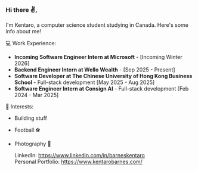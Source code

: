 ### Hi there ✌️,

I'm Kentaro, a computer science student studying in Canada. Here's some info about me!
<br>

💻 Work Experience: <br>
- **Incoming Software Engineer Intern at Microsoft** - [Incoming Winter 2026]
- **Backend Engineer Intern at Wello Wealth** - [Sep 2025 - Present]
- **Software Developer at The Chinese University of Hong Kong Business School** - Full-stack development [May 2025 - Aug 2025]
- **Software Engineer Intern at Consign AI** - Full-stack development [Feb 2024 - Mar 2025]

 🌱 Interests:
 - Building stuff
 - Football ⚽️
 - Photography 📸

   LinkedIn:
   https://www.linkedin.com/in/barneskentaro <br>
   Personal Portfolio: https://www.kentarobarnes.com/ <br>
